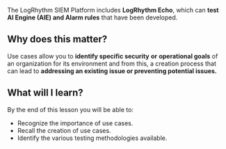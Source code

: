 
The LogRhythm SIEM Platform includes **LogRhythm Echo**, which can **test AI Engine (AIE) and Alarm rules** that have been developed.


## Why does this matter?

Use cases allow you to **identify specific security** **or** **operational goals** of an organization for its environment and from this, a creation process that can lead to **addressing an existing issue or preventing potential issues.**


## What will I learn?

By the end of this lesson you will be able to:

- Recognize the importance of use cases.
- Recall the creation of use cases.
- Identify the various testing methodologies available.




